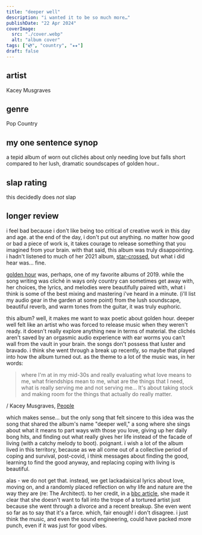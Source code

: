 ```yaml
---
title: "deeper well"
description: "i wanted it to be so much more…"
publishDate: "22 Apr 2024"
coverImage:
  src: "./cover.webp"
  alt: "album cover"
tags: ["💿", "country", "★★"]
draft: false
---
```


## artist

Kacey Musgraves

## genre

Pop Country

## my one sentence synop

a tepid album of worn out clichés about only needing love but falls short compared to her lush, dramatic soundscapes of golden hour..

## slap rating

this decidedly does _not_ slap

## longer review

i feel bad because i don't like being too critical of creative work in this day and age. at the end of the day, i don't put out anything. no matter how good or bad a piece of work is, it takes courage to release something that you imagined from your brain. with that said, this album was truly disappointing. i hadn't listened to much of her 2021 album, [star-crossed](https://open.spotify.com/album/6y9LbrjY2TpaLvtbE7FTkc?si=908fe6e9222341d2), but what i did hear was... fine.

[golden hour](https://open.spotify.com/album/7f6xPqyaolTiziKf5R5Z0c?si=TAQK5zikTOK0L88pQJYDNg) was, perhaps, one of my favorite albums of 2019. while the song writing was cliché in ways only country can sometimes get away with, her choices, the lyrics, and melodies were beautifully paired with, what i think is some of the best mixing and mastering i've heard in a minute. (i'll list my audio gear in the garden at some point) from the lush soundscape, beautiful reverb, and warm tones from the guitar, it was truly euphoric.

this album? well, it makes me want to wax poetic about golden hour. deeper well felt like an artist who was forced to release music when they weren't ready. it doesn't really explore anything new in terms of material. the clichés aren't saved by an orgasmic audio experience with ear worms you can't wall from the vault in your brain. the songs don't possess that luster and bravado. i think she went through a break up recently, so maybe that played into how the album turned out. as the theme to a lot of the music was, in her words:

> where I'm at in my mid-30s and really evaluating what love means to me, what friendships mean to me, what are the things that I need, what is really serving me and not serving me... It's about taking stock and making room for the things that actually do really matter.

/ Kacey Musgraves, [People](https://people.com/kacey-musgraves-evaluating-what-love-means-talks-new-music-exclusive-interview-8608218)

which makes sense... but the only song that felt sincere to this idea was the song that shared the album's name "deeper well," a song where she sings about what it means to part ways with those you love, giving up her daily bong hits, and finding out what really gives her life instead of the facade of living (with a catchy melody to boot). poignant. i wish a lot of the album lived in this territory, because as we all come out of a collective period of coping and survival, post-covid, i think messages about finding the good, learning to find the good anyway, and replacing coping with living is beautiful.

alas - we do not get that. instead, we get lackadaisical lyrics about love, moving on, and a randomly placed reflection on why life and nature are the way they are (re: The Architect). to her credit, in a [bbc article](https://www.bbc.com/news/entertainment-arts-68732141), she made it clear that she doesn't want to fall into the trope of a tortured artist just because she went through a divorce and a recent breakup. She even went so far as to say that it's a farce. which, fair enough! i don't disagree. i just think the music, and even the sound engineering, could have packed more punch, even if it was just for good vibes.
